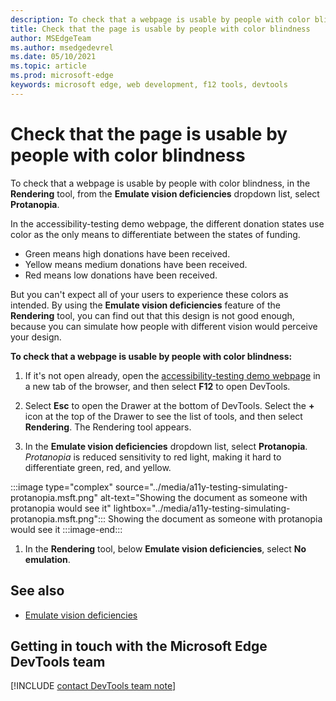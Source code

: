 ```yaml
---
description: To check that a webpage is usable by people with color blindness, in the Rendering tool, from the Emulate vision deficiencies dropdown list, select Protanopia.
title: Check that the page is usable by people with color blindness
author: MSEdgeTeam
ms.author: msedgedevrel
ms.date: 05/10/2021
ms.topic: article
ms.prod: microsoft-edge
keywords: microsoft edge, web development, f12 tools, devtools
---
```

# Check that the page is usable by people with color blindness

<!-- Rendering tool: Emulate vision deficiencies: Protanopia -->

To check that a webpage is usable by people with color blindness, in the **Rendering** tool, from the **Emulate vision deficiencies** dropdown list, select **Protanopia**.

In the accessibility-testing demo webpage, the different donation states use color as the only means to differentiate between the states of funding.
*  Green means high donations have been received.
*  Yellow means medium donations have been received.
*  Red means low donations have been received.

But you can't expect all of your users to experience these colors as intended.  By using the **Emulate vision deficiencies** feature of the **Rendering** tool, you can find out that this design is not good enough, because you can simulate how people with different vision would perceive your design.


**To check that a webpage is usable by people with color blindness:**

1.  If it's not open already, open the [accessibility-testing demo webpage][DevToolsA11yErrorsDemopage] in a new tab of the browser, and then select **F12** to open DevTools.

1.  Select **Esc** to open the Drawer at the bottom of DevTools.  Select the **+** icon at the top of the Drawer to see the list of tools, and then select **Rendering**.  The Rendering tool appears.

1.  In the **Emulate vision deficiencies** dropdown list, select **Protanopia**.  _Protanopia_ is reduced sensitivity to red light, making it hard to differentiate green, red, and yellow.

:::image type="complex" source="../media/a11y-testing-simulating-protanopia.msft.png" alt-text="Showing the document as someone with protanopia would see it" lightbox="../media/a11y-testing-simulating-protanopia.msft.png":::
    Showing the document as someone with protanopia would see it
:::image-end:::

1.  In the **Rendering** tool, below **Emulate vision deficiencies**, select **No emulation**.


## See also

*  [Emulate vision deficiencies][DevToolsVisionDeficiencies]


## Getting in touch with the Microsoft Edge DevTools team  

[!INCLUDE [contact DevTools team note](../includes/contact-devtools-team-note.md)]  


<!-- links -->
[DevToolsVisionDeficiencies]: ./emulate-vision-deficiencies.md "Emulate vision deficiencies | Microsoft Docs"
[DevToolsA11yErrorsDemopage]: https://microsoftedge.github.io/DevToolsSamples/a11y-testing/page-with-errors.html "Accessibility-testing demo webpage | GitHub"
